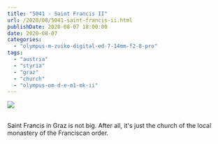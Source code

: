 ```yaml
---
title: "5041 - Saint Francis II"
url: /2020/08/5041-saint-francis-ii.html
publishDate: 2020-08-07 18:00:00
date: 2020-08-07
categories: 
  - "olympus-m-zuiko-digital-ed-7-14mm-f2-8-pro"
tags: 
  - "austria"
  - "styria"
  - "graz"
  - "church"
  - "olympus-om-d-e-m1-mk-ii"
---
```

<div class="container">
<div class="center"><a target="_blank" href="https://d25zfm9zpd7gm5.cloudfront.net/1200x1200/2018/20180705_101825_DxO_lr.jpg"><img class="webfeedsFeaturedVisual" src="https://d25zfm9zpd7gm5.cloudfront.net/0600x0600/2018/20180705_101825_DxO_lr.jpg" /></a></div>
</div>
<br />

Saint Francis in Graz is not big. After all, it's just the church of
the local monastery of the Franciscan order.